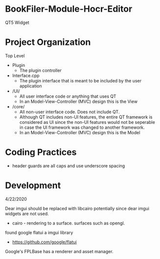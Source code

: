 # BookFiler-Module-Hocr-Editor
QT5 Widget

# Project Organization
Top Level
* Plugin
  * The plugin controller
* Interface.cpp
  * The plugin interface that is meant to be included by the user application
* /UI/
  * All user interface code or anything that uses QT
  * In an Model-View-Controller (MVC) design this is the View
* /core/
  * All non-user interface code. Does not include QT.
  * Although QT includes non-UI features, the entire QT framework is considered as UI since the non-UI features would not be seperable in case the UI framework was changed to another framework.
  * In an Model-View-Controller (MVC) design this is the Model


# Coding Practices
* header guards are all caps and use underscore spacing

# Development

4/22/2020

Dear imgui should be replaced with libcairo potentially since dear imgui widgets are not used.

* cairo - rendering to a surface. surfaces such as opengl.

found google flatui a imgui library
* https://github.com/google/flatui

Google's FPLBase has a renderer and asset manager.
